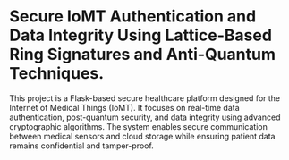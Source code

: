 # Secure IoMT Authentication and Data Integrity Using Lattice-Based Ring Signatures and Anti-Quantum Techniques.
This project is a Flask-based secure healthcare platform designed for the Internet of Medical Things (IoMT). It focuses on real-time data authentication, post-quantum security, and data integrity using advanced cryptographic algorithms. The system enables secure communication between medical sensors and cloud storage while ensuring patient data remains confidential and tamper-proof.
   
